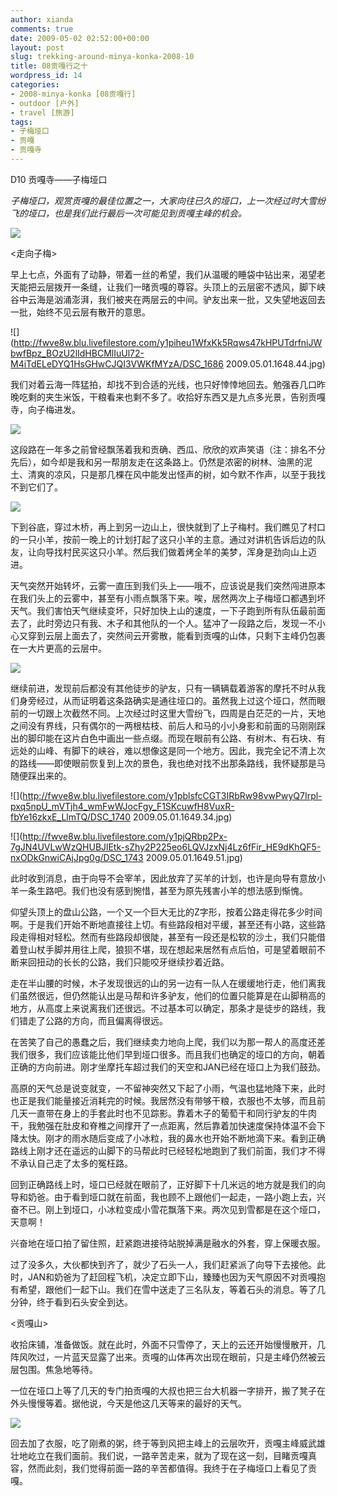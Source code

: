 ```yaml
---
author: xianda
comments: true
date: 2009-05-02 02:52:00+00:00
layout: post
slug: trekking-around-minya-konka-2008-10
title: 08贡嘎行之十
wordpress_id: 14
categories:
- 2008-minya-konka [08贡嘎行]
- outdoor [户外]
- travel [旅游]
tags:
- 子梅垭口
- 贡嘎
- 贡嘎寺
---
```


D10 贡嘎寺——子梅垭口



_子梅垭口，观赏贡嘎的最佳位置之一，大家向往已久的垭口，上一次经过时大雪纷飞的垭口，也是我们此行最后一次可能见到贡嘎主峰的机会。_



![](http://fwve8w.blu.livefilestore.com/y1ppNjHq94P61W8M6lIeSsngOjS6n26VFX_Oxujzo02YjHj6XuHor5riZWFf-Uzz6AQJNSehumO5ucSOVfqvPjBOQ/DSC_1804.jpg)



<走向子梅>



早上七点，外面有了动静，带着一丝的希望，我们从温暖的睡袋中钻出来，渴望老天能把云层拨开一条缝，让我们一暏贡嘎的尊容。头顶上的云层密不透风，脚下峡谷中云海是汹涌澎湃，我们被夹在两层云的中间。驴友出来一批，又失望地返回去一批，始终不见云层有散开的意思。



![](http://fwve8w.blu.livefilestore.com/y1piheu1WfxKk5Rqws47kHPUTdrfniJWbwfBpz_BOzU2lIdHBCMlIuUl72-M4iTdELeDYQ1HsGHwCJQI3VWKfMYzA/DSC_1686 2009.05.01.1648.44.jpg)



我们对着云海一阵猛拍，却找不到合适的光线，也只好悻悻地回去。勉强吞几口昨晚吃剩的夹生米饭，干粮看来也剩不多了。收拾好东西又是九点多光景，告别贡嘎寺，向子梅进发。

<!-- more -->

![](http://fwve8w.blu.livefilestore.com/y1pzvZRFPzXPIF36m5Fs1GDo0TZ3zwHlgbIfcVd_h98iTouNDj9v-UB6R14Avq_bEnrzZhFojbu6RhPLd7kSUHgSg/DSC_1691.jpg)



这段路在一年多之前曾经飘荡着我和贡确、西瓜、欣欣的欢声笑语（注：排名不分先后），如今却是我和另一帮朋友走在这条路上。仍然是浓密的树林、油黑的泥土、清爽的凉风，只是那几棵在风中能发出怪声的树，如今默不作声，以至于我找不到它们了。



![](http://fwve8w.blu.livefilestore.com/y1pCw4IASvQM8ddbwdm9Fs6aldDPnakwALnroXwyf3_wG1MKqv92BY2w_SgL90xVhiRNRqN95gykcLLzcdJy5qvLA/DSC_1700.jpg)



下到谷底，穿过木桥，再上到另一边山上，很快就到了上子梅村。我们瞧见了村口的一只小羊，按前一晚上的计划打起了这只小羊的主意。通过对讲机告诉后边的队友，让向导找村民买这只小羊。然后我们做着烤全羊的美梦，浑身是劲向山上迈进。



天气突然开始转坏，云雾一直压到我们头上——哦不，应该说是我们突然闯进原本在我们头上的云雾中，甚至有小雨点飘落下来。唉，居然两次上子梅垭口都遇到坏天气。我们害怕天气继续变坏，只好加快上山的速度，一下子跑到所有队伍最前面去了，此时旁边只有我、木子和其他队的一个人。猛冲了一段路之后，发现一不小心又穿到云层上面去了，突然间云开雾散，能看到贡嘎的山体，只剩下主峰仍包裹在一大片更高的云层中。



![](http://fwve8w.blu.livefilestore.com/y1pJvHbRnn0VJfd3pA6JQawqTY9UuSVpsiF9wrPphrJ1VTnUmvV6lMLVK0PK53aLHuPf9NwOrrvwroI0L7ZQ82BWg/DSC_1730.jpg)



继续前进，发现前后都没有其他徒步的驴友，只有一辆辆载着游客的摩托不时从我们身旁经过，从而证明着这条路确实是通往垭口的。虽然我上过这个垭口，然而眼前的一切跟上次截然不同。上次经过时这里大雪纷飞，四周是白茫茫的一片，天地之间没有界线，只有偶尔的一两根枯枝、前后人和马的小小身影和前面的马刚刚踩出的脚印能在这片白色中画出一些点缀。而现在眼前有公路、有树木、有石块、有远处的山峰、有脚下的峡谷，难以想像这是同一个地方。因此，我完全记不清上次的路线——即使眼前恢复到上次的景色，我也绝对找不出那条路线，我怀疑那是马随便踩出来的。



![](http://fwve8w.blu.livefilestore.com/y1pblsfcCGT3IRbRw98vwPwyQ7Irpl-pxq5npU_mVTjh4_wmFwWJocFgy_F1SKcuwfH8VuxR-fbYe16zkxE_LlmTQ/DSC_1740 2009.05.01.1649.34.jpg)



![](http://fwve8w.blu.livefilestore.com/y1pjQRbp2Px-7gJN4UVLwWzQHUBJlEtk-sZhy2P225eo6LQVJzxNj4Lz6fFir_HE9dKhQF5-nxODkGnwiCAjJpg0g/DSC_1743 2009.05.01.1649.51.jpg)



此时收到消息，由于向导不会宰羊，因此放弃了买羊的计划，也许是向导有意放小羊一条生路吧。我们也没有感到惋惜，甚至为原先残害小羊的想法感到惭愧。



仰望头顶上的盘山公路，一个又一个巨大无比的Z字形，按着公路走得花多少时间啊。于是我们开始不断地直接往上切。有些路段相对平缓，甚至还有小路，这些路段走得相对轻松。然而有些路段却很陡，甚至有一段还是松软的沙土，我们只能借着登山杖手脚并用往上爬，狼狈不堪，现在想起来居然有点后怕，可是望着眼前不断来回扭动的长长的公路，我们只能咬牙继续抄着近路。



走在半山腰的时候，木子发现很远的山的另一边有一队人在缓缓地行走，他们离我们虽然很远，但仍然能认出是马帮和许多驴友，他们的位置只能算是在山脚稍高的地方，从高度上来说离我们还很远。不过基本可以确定，那条才是徒步的路线，我们错走了公路的方向，而且偏离得很远。



在苦笑了自己的愚蠢之后，我们继续卖力地向上爬，我们以为那一帮人的高度还差我们很多，我们应该能比他们早到垭口很多。而且我们也确定的垭口的方向，朝着正确的方向前进。刚才坐摩托车超过我们的天空和JAN已经在垭口上为我们鼓劲。



高原的天气总是说变就变，一不留神突然又下起了小雨，气温也猛地降下来，此时也正是我们能量接近消耗完的时候。我居然没有带够干粮，衣服也不太够，而且前几天一直带在身上的手套此时也不见踪影。靠着木子的葡萄干和同行驴友的牛肉干，我勉强在肚皮和脊椎之间撑开了一点距离，然后靠着加快速度保持体温不会下降太快。刚才的雨水随后变成了小冰粒，我的鼻水也开始不断地滴下来。看到正确路线上刚才还在遥远的山脚下的马帮此时已经轻松地跑到了我们前面，我们才不得不承认自己走了太多的冤枉路。



回到正确路线上时，垭口已经就在眼前了，正好脚下十几米远的地方就是我们的向导和奶爸。由于看到垭口就在前面，我也顾不上跟他们一起走，一路小跑上去，兴奋不已。刚上到垭口，小冰粒变成小雪花飘落下来。两次见到雪都是在这个垭口，天意啊！



兴奋地在垭口拍了留住照，赶紧跑进接待站脱掉满是融水的外套，穿上保暖衣服。



过了没多久，大伙都快到齐了，就少了石头一人，我们赶紧派了向导下去接他。此时，JAN和奶爸为了赶回程飞机，决定立即下山，臻臻也因为天气原因不对贡嘎抱有希望，跟他们一起下山。我们在雪中送走了三名队友，等着石头的消息。等了几分钟，终于看到石头安全到达。



<贡嘎山>



收拾床铺，准备做饭。就在此时，外面不只雪停了，天上的云还开始慢慢散开，几阵风吹过，一片蓝天显露了出来。贡嘎的山体再次出现在眼前，只是主峰仍然被云层包围。焦急地等待。



一位在垭口上等了几天的专门拍贡嘎的大叔也把三台大机器一字排开，搬了凳子在外头慢慢等着。据他说，今天是他这几天等来的最好的天气。



![](http://fwve8w.blu.livefilestore.com/y1p5t_a5L7s9E6cabZXnEesKQM_ERUbVkXmrPjhw10ITzKuOxAk6PXfFfu4ahyTOUx8yDwya8gq2iR1y8hZ172gFA/DSC_1802.jpg)



回去加了衣服，吃了刚煮的粥，终于等到风把主峰上的云层吹开，贡嘎主峰威武雄壮地屹立在我们面前。我们说，一路辛苦走来，就为了现在这一刻，目睹贡嘎真容，然而此刻，我们觉得前面一路的辛苦都值得。我终于在子梅垭口上看见了贡嘎。
